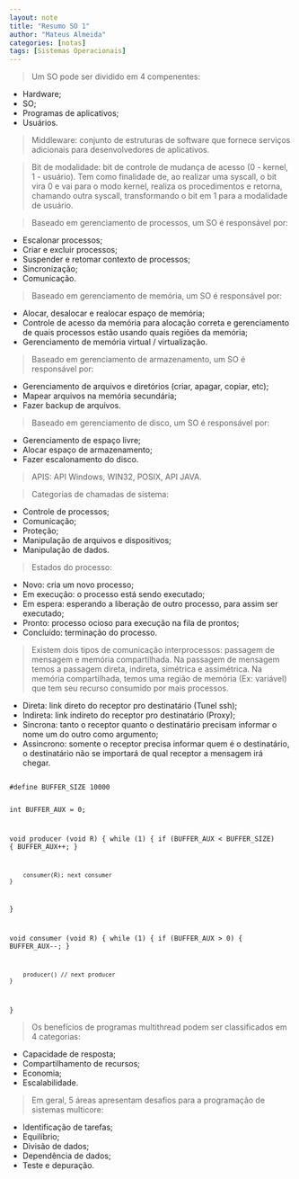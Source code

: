 ```yaml
---
layout: note
title: "Resumo SO 1"
author: "Mateus Almeida"
categories: [notas]
tags: [Sistemas Operacionais]
---
```


>Um SO pode ser dividido em 4 compenentes:

- Hardware;
- SO;
- Programas de aplicativos;
- Usuários.

>Middleware: conjunto de estruturas de software que fornece serviços adicionais para desenvolvedores de aplicativos.

>Bit de modalidade: bit de controle de mudança de acesso (0 - kernel, 1 - usuário). Tem como finalidade de, ao realizar uma syscall, o bit vira 0 e vai para o modo kernel, realiza os procedimentos e retorna, chamando outra syscall, transformando o bit em 1 para a modalidade de usuário.

>Baseado em gerenciamento de processos, um SO é responsável por:

- Escalonar processos;
- Criar e excluir processos;
- Suspender e retomar contexto de processos;
- Sincronização;
- Comunicação.

>Baseado em gerenciamento de memória, um SO é responsável por:

- Alocar, desalocar e realocar espaço de memória;
- Controle de acesso da memória para alocação correta e gerenciamento de quais processos estão usando quais regiões da memória;
- Gerenciamento de memória virtual / virtualização.

>Baseado em gerenciamento de armazenamento, um SO é responsável por:

- Gerenciamento de arquivos e diretórios (criar, apagar, copiar, etc);
- Mapear arquivos na memória secundária;
- Fazer backup de arquivos.

>Baseado em gerenciamento de disco, um SO é responsável por:

- Gerenciamento de espaço livre;
- Alocar espaço de armazenamento;
- Fazer escalonamento do disco.

>APIS: API Windows, WIN32, POSIX, API JAVA.

>Categorias de chamadas de sistema:

- Controle de processos;
- Comunicação;
- Proteção;
- Manipulação de arquivos e dispositivos;
- Manipulação de dados.

>Estados do processo:

- Novo: cria um novo processo;
- Em execução: o processo está sendo executado;
- Em espera: esperando a liberação de outro processo, para assim ser executado;
- Pronto: processo ocioso para execução na fila de prontos;
- Concluído: terminação do processo.

>Existem dois tipos de comunicação interprocessos: passagem de mensagem e memória compartilhada. Na passagem de mensagem temos a passagem direta, indireta, simétrica e assimétrica. Na memória compartilhada, temos uma região de memória (Ex: variável) que tem seu recurso consumido por mais processos.

- Direta: link direto do receptor pro destinatário (Tunel ssh);
- Indireta: link indireto do receptor pro destinatário (Proxy);
- Sincrona: tanto o receptor quanto o destinatário precisam informar o nome um do outro como argumento;
- Assincrono: somente o receptor precisa informar quem é o destinatário, o destinatário não se importará de qual receptor a mensagem irá chegar.

<code>
#define BUFFER_SIZE 10000

int BUFFER_AUX = 0;

void producer (void R) {
	while (1) {
		if (BUFFER_AUX < BUFFER_SIZE) {
			BUFFER_AUX++;
		}

		consumer(R); next consumer
	}
}


void consumer (void R) {
	while (1) {
		if (BUFFER_AUX > 0) {
			BUFFER_AUX--;
		}

		producer() // next producer
	}
}
</code>

>Os benefícios de programas multithread podem ser classificados em 4 categorias:

- Capacidade de resposta;
- Compartilhamento de recursos;
- Economia;
- Escalabilidade.

>Em geral, 5 áreas apresentam desafios para a programação de sistemas multicore:

- Identificação de tarefas;
- Equilíbrio;
- Divisão de dados;
- Dependência de dados;
- Teste e depuração.